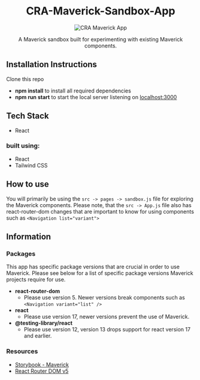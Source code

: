 <h1 align="center">
  CRA-Maverick-Sandbox-App
</h1>

<p align="center">
  <img src="https://i.imgur.com/Fp7yqfX.png" alt="CRA Maverick App">
</p>

<p align="center">
  A Maverick sandbox built for experimenting with existing Maverick components.
</p>

## Installation Instructions
Clone this repo
- **npm install** to install all required dependencies
- **npm run start** to start the local server listening on [localhost:3000](http://localhost:3000)

## Tech Stack
- React

### built using: 
- React
- Tailwind CSS

## How to use
You will primarily be using the `src -> pages -> sandbox.js` file for exploring the Maverick components. Please note, that the `src -> App.js` file also has react-router-dom changes that are important to know for using components such as `<Navigation list="variant">`

## Information

### Packages
This app has specific package versions that are crucial in order to use Maverick. Please see below for a list of specific package versions Maverick projects require for use.

- **react-router-dom**
  - Please use version 5. Newer versions break components such as `<Navigation variant="list" />`
- **react**
  - Please use version 17, newer versions prevent the use of Maverick.
- **@testing-library/react**
  - Please use version 12, version 13 drops support for react version 17 and earlier.

### Resources
- [Storybook - Maverick](https://main.d1vpc2eiy8nx58.amplifyapp.com/?path=/docs/ui-accordion--accordion)
- [React Router DOM v5](https://v5.reactrouter.com/web/guides/quick-start)
  
